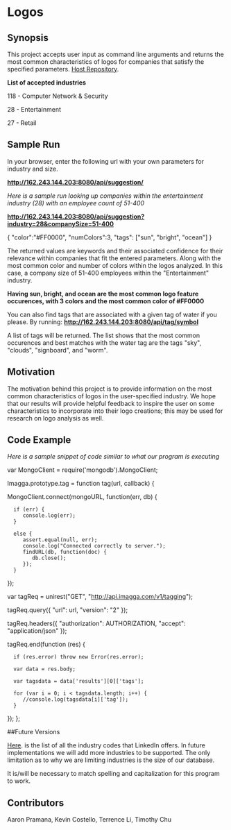 # **Logos**

## Synopsis

This project accepts user input as command line arguments and returns the 
most common characteristics of logos for companies that satisfy the
specified parameters. [Host
Repository](https://github.com/terrencezli/Logos).

**List of accepted industries**

118  -   Computer Network & Security

28   -   Entertainment

27   -   Retail

## Sample Run
In your browser, enter the following url with your own parameters for industry
and size.

**http://162.243.144.203:8080/api/suggestion/**

*Here is a sample run looking up companies within the entertainment
industry (28) with an employee count of 51-400*

**http://162.243.144.203:8080/api/suggestion?industry=28&companySize=51-400**

{
   "color":"#FF0000",
   "numColors":3,
   "tags": ["sun", "bright", "ocean"]
}


The returned values are keywords and their associated confidence
for their relevance within companies that fit the entered parameters.
Along with the most common color and  number of colors within the
logos analyzed.
In this case, a company size of 51-400 employees within the
"Entertainment" industry.

**Having sun, bright, and ocean are the most common logo feature occurences, with 
3 colors and the most common color of #FF0000**

You can also find tags that are associated with a given tag of water if you
please. By running:
**http://162.243.144.203:8080/api/tag/symbol**

A list of tags will be returned. The list shows that the most common
occurences and best matches with the water tag are the tags "sky",
"clouds", "signboard", and "worm".


## Motivation

The motivation behind this project is to provide information on the
most common characteristics of logos in the user-specified industry.
We hope that our results will provide helpful feedback to inspire
the user on some characteristics to incorporate into their logo
creations; this may be used for research on logo analysis as well.

## Code Example
*Here is a sample snippet of code similar to what our program is
executing*


var MongoClient = require('mongodb').MongoClient;
 
Imagga.prototype.tag = function tag(url, callback) {
   
   MongoClient.connect(mongoURL, function(err, db) {
      
      if (err) {
         console.log(err);
      }
       
      else {
         assert.equal(null, err);
         console.log("Connected correctly to server.");
         findURL(db, function(doc) {
            db.close();
         });   
      }
   });

   var tagReq = unirest("GET", "http://api.imagga.com/v1/tagging");

   tagReq.query({
      "url": url,
      "version": "2"
   });

   tagReq.headers({
      "authorization": AUTHORIZATION, 
      "accept": "application/json"
   });

   tagReq.end(function (res) {
      
      if (res.error) throw new Error(res.error);
      
      var data = res.body;
      
      var tagsdata = data['results'][0]['tags'];
      
      for (var i = 0; i < tagsdata.length; i++) {
         //console.log(tagsdata[i]['tag']);
      }

   });
};

##Future Versions

[Here](https://developer.linkedin.com/docs/reference/industry-codes).
is the list of all the industry codes that LinkedIn offers. In
future implementations we will add more industries to be supported.
The only limitation as to why we are limiting industries is the size
of our database.

It is/will be necessary to match spelling and capitalization for this program
to work.

## Contributors

Aaron Pramana, Kevin Costello, Terrence Li, Timothy Chu
